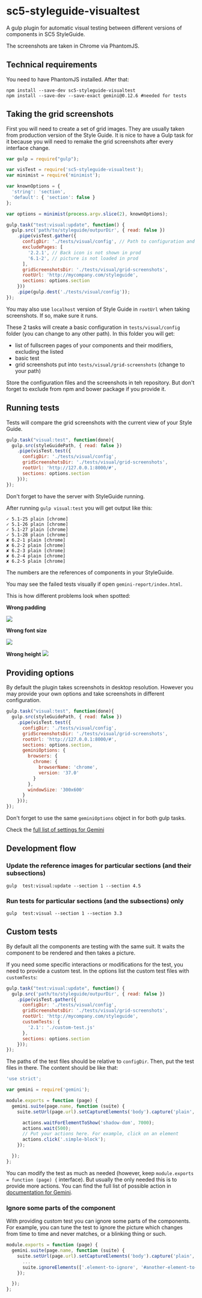 # sc5-styleguide-visualtest

A gulp plugin for automatic visual testing between different versions of components in SC5 StyleGuide.

The screenshots are taken in Chrome via PhantomJS.

## Technical requirements

You need to have PhantomJS installed. After that:

```
npm install --save-dev sc5-styleguide-visualtest
npm install --save-dev --save-exact gemini@0.12.6 #needed for tests
```

## Taking the grid screenshots
First you will need to create a set of grid images. They are usually taken from production version of the Style Guide.
It is nice to have a Gulp task for it because you will need to remake the grid screenshots after every interface change.

```js
var gulp = require("gulp");

var visTest = require('sc5-styleguide-visualtest');
var minimist = require('minimist');

var knownOptions = {
  'string': 'section',
  'default': { 'section': false }
};

var options = minimist(process.argv.slice(2), knownOptions);

gulp.task("test:visual:update", function() {
  gulp.src('path/to/styleguide/outpurDir', { read: false })
    .pipe(visTest.gather({
      configDir: './tests/visual/config', // Path to configuration and tests
      excludePages: [
        '2.2.1', // Back icon is not shown in prod
        '6.1-2', // picture is not loaded in prod
      ],
      gridScreenshotsDir: './tests/visual/grid-screenshots',
      rootUrl: 'http://mycompany.com/styleguide',
      sections: options.section
    }))
    .pipe(gulp.dest('./tests/visual/config'));
});
```

You may also use `localhost` version of Style Guide in `rootUrl` when taking screenshots. If so, make sure it runs.

These 2 tasks will create a basic configuration in `tests/visual/config` folder (you can change to any other path). In
this folder you will get:
* list of fullscreen pages of your components and their modifiers, excluding the listed
* basic test
* grid screenshots put into `tests/visual/grid-screenshots` (change to your path)

Store the configuration files and the screenshots in teh repository. But don't forget to exclude from npm and bower
package if you provide it.

## Running tests
Tests will compare the grid screenshots with the current view of your Style Guide.

```js
gulp.task("visual:test", function(done){
  gulp.src(styleGuidePath, { read: false })
    .pipe(visTest.test({
      configDir: './tests/visual/config',
      gridScreenshotsDir: './tests/visual/grid-screenshots',
      rootUrl: 'http://127.0.0.1:8000/#',
      sections: options.section
    }));
});
```

Don't forget to have the server with StyleGuide running.

After running `gulp visual:test` you will get output like this:

```
✓ 5.1-25 plain [chrome]
✓ 5.1-26 plain [chrome]
✓ 5.1-27 plain [chrome]
✓ 5.1-28 plain [chrome]
✘ 6.2-1 plain [chrome]
✘ 6.2-2 plain [chrome]
✘ 6.2-3 plain [chrome]
✘ 6.2-4 plain [chrome]
✘ 6.2-5 plain [chrome]
```
The numbers are the references of components in your StyleGuide.

You may see the failed tests visually if open `gemini-report/index.html`.

This is how different problems look when spotted:

**Wrong padding**

![](images/wrong-padding.png)

**Wrong font size**

![](images/wrong-font-size.png)

**Wrong height**
![](images/wrong-height.png)

## Providing options
By default the plugin takes screenshots in desktop resolution. However you may provide
your own options and take screenshots in different configuration.

```js
gulp.task("visual:test", function(done){
  gulp.src(styleGuidePath, { read: false })
    .pipe(visTest.test({
      configDir: './tests/visual/config',
      gridScreenshotsDir: './tests/visual/grid-screenshots',
      rootUrl: 'http://127.0.0.1:8000/#',
      sections: options.section,
      geminiOptions: {
        browsers: {
          chrome: {
            browserName: 'chrome',
            version: '37.0'
          }
        },
        windowSize: '300x600'
      }
    }));
});
```

Don't forget to use the same `geminiOptions` object in for both gulp tasks.

Check the [full list of settings for Gemini](https://en.bem.info/tools/testing/gemini/config/)

## Development flow

### Update the reference images for particular sections (and their subsections)

```
gulp  test:visual:update --section 1 --section 4.5
```

### Run tests for particular sections (and the subsections) only

```
gulp  test:visual --section 1 --section 3.3
```

## Custom tests

By default all the components are testing with the same suit. It waits the component to be rendered and then takes a
picture.

If you need some specific interactions or modifications for the test, you need to provide a custom test. In the options
list the custom test files with `customTests`:

```js
gulp.task("test:visual:update", function() {
  gulp.src('path/to/styleguide/outpurDir', { read: false })
    .pipe(visTest.gather({
      configDir: './tests/visual/config',
      gridScreenshotsDir: './tests/visual/grid-screenshots',
      rootUrl: 'http://mycompany.com/styleguide',
      customTests: {
        '2.1': './custom-test.js'
      },
      sections: options.section
    }));
});
```

The paths of the test files should be relative to `configDir`. Then, put the test files in there. The content should be
like that:

```js
'use strict';

var gemini = require('gemini');

module.exports = function (page) {
  gemini.suite(page.name, function (suite) {
    suite.setUrl(page.url).setCaptureElements('body').capture('plain', function (actions, find) {

      actions.waitForElementToShow('shadow-dom', 7000);
      actions.wait(500);
      // Put your actions here. For example, click on an element
      actions.click('.simple-block');
    });

  });
};
```
You can modify the test as much as needed (however, keep `module.exports = function (page) {` interface). But usually
the only needed this is to provide more actions. You can find the full list of possible action in [documentation for
Gemini](https://en.bem.info/tools/testing/gemini/testing/#available-actions).

### Ignore some parts of the component

With providing custom test you can ignore some parts of the components. For example, you can tune the test to ignore the
picture which changes from time to time and never matches, or a blinking thing or such.

```js
module.exports = function (page) {
  gemini.suite(page.name, function (suite) {
    suite.setUrl(page.url).setCaptureElements('body').capture('plain', function (actions, find) {
      ...
      suite.ignoreElements(['.element-to-ignore', '#another-element-to-ignore']);
    });

  });
};
```

